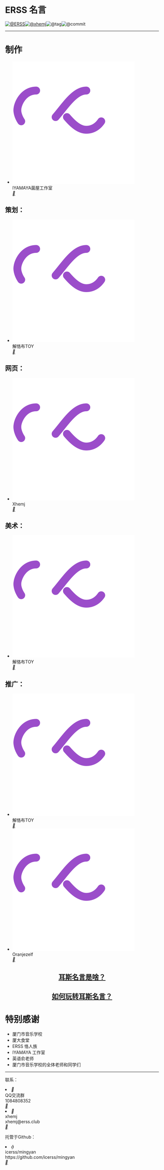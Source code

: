 <!-- Start about.html -->
# **ERSS 名言**

[![@ERSS](https://badgen.net/badge/icon/ERSS?icon=bitcoin-lightning&amp;label)](https://github.com/icerss/mingyan)[![@xhemj](https://badgen.net/badge/icon/xhemj/mingyan?icon=github&amp;label)](https://github.com/xhemj)![@tag](https://badgen.net/github/tag/xhemj/mingyan)![@commit](https://badgen.net/github/last-commit/xhemj/mingyan)

---
# 制作

<ul class="mdui-list">
  <li class="mdui-list-item mdui-ripple">
    <div class="mdui-list-item-avatar my--avatar "><img class="lazyload"
        src="./src/loading.svg" data-src="https://s-sh-1943-pic1.oss.dogecdn.com/2021/05/23/Tp9Q5qaP8A1cG2C.jpg" />
    </div>
    <div class="mdui-list-item-content">IYAMAYA菌屋工作室</div>
    <a href="https://www.iymy.top/"><i class="mdui-list-item-icon mdui-icon material-icons">&#xe88e;</i></a>
  </li>
</ul>

## 策划：

<ul class="mdui-list">
  <li class="mdui-list-item mdui-ripple">
    <div class="mdui-list-item-avatar my--avatar " data-id="BlackToy"><img class="lazyload"
        src="./src/loading.svg" data-src="https://s-sh-1943-pic1.oss.dogecdn.com/2020/11/01/pzaTck9KuqJdHyv.jpg" />
    </div>
    <div class="mdui-list-item-content">解恪布TOY</div>
    <a href="https://space.bilibili.com/337073401"><i class="mdui-list-item-icon mdui-icon material-icons">&#xe88e;</i></a>
  </li>
</ul>

## 网页：

<ul class="mdui-list">
  <li class="mdui-list-item mdui-ripple">
    <div class="mdui-list-item-avatar my--avatar " data-id="xhemj"><img class="lazyload"
        src="./src/loading.svg" data-src="https://s-sh-1943-pic1.oss.dogecdn.com/2021/04/05/Bext3hDK1nrZM7y.png" />
    </div>
    <div class="mdui-list-item-content">Xhemj</div>
    <a href="https://space.bilibili.com/226208916"><i class="mdui-list-item-icon mdui-icon material-icons">&#xe88e;</i></a>
  </li>
</ul>

## 美术：

<ul class="mdui-list">
  <li class="mdui-list-item mdui-ripple">
    <div class="mdui-list-item-avatar my--avatar " data-id="BlackToy"><img class="lazyload"
        src="./src/loading.svg" data-src="https://s-sh-1943-pic1.oss.dogecdn.com/2020/11/01/pzaTck9KuqJdHyv.jpg" />
    </div>
    <div class="mdui-list-item-content">解恪布TOY</div>
    <a href="https://space.bilibili.com/337073401"><i class="mdui-list-item-icon mdui-icon material-icons">&#xe88e;</i></a>
  </li>
</ul>


## 推广：

<ul class="mdui-list">
  <li class="mdui-list-item mdui-ripple">
    <div class="mdui-list-item-avatar my--avatar " data-id="BlackToy"><img class="lazyload"
        src="./src/loading.svg" data-src="https://s-sh-1943-pic1.oss.dogecdn.com/2020/11/01/pzaTck9KuqJdHyv.jpg" />
    </div>
    <div class="mdui-list-item-content">解恪布TOY</div>
    <a href="https://space.bilibili.com/337073401"><i class="mdui-list-item-icon mdui-icon material-icons">&#xe88e;</i></a>
  </li>
  <li class="mdui-list-item mdui-ripple">
    <div class="mdui-list-item-avatar my--avatar " data-id="Oranjezelv"><img class="lazyload"
        src="./src/loading.svg" data-src="https://s-sh-1943-pic1.oss.dogecdn.com/2020/11/01/ejgOW7QY8MFmDU5.jpg" />
    </div>
    <div class="mdui-list-item-content">Oranjezelf</div>
    <a href="https://space.bilibili.com/368095014"><i class="mdui-list-item-icon mdui-icon material-icons">&#xe88e;</i></a>
  </li>
</ul>

<h1 style="text-align:center;font-size:22px;"><a href="https://mp.weixin.qq.com/s/30jSF8UCw2Pof02_Y7tGYw" class="theme-text blue" style="text-decoration: underline;" rel="nofollow">耳斯名言是啥？</a></h1>
<h1 style="text-align:center;font-size:22px;"><a onclick="location.hash='#/faq'" class="theme-text blue" style="text-decoration:underline;cursor:pointer;" rel="nofollow">如何玩转耳斯名言？</a></h1>


# 特别感谢
<ul class="mdui-list">
  <li class="mdui-list-item mdui-ripple">
    <div class="mdui-list-item-content">厦门市音乐学校</div>
  </li>
  <li class="mdui-list-item mdui-ripple">
    <div class="mdui-list-item-content">厦大食堂</div>
  </li>
  <li class="mdui-list-item mdui-ripple">
    <div class="mdui-list-item-content">ERSS 恪人族</div>
  </li>
  <li class="mdui-list-item mdui-ripple">
    <div class="mdui-list-item-content">IYAMAYA 工作室</div>
  </li>
  <li class="mdui-list-item mdui-ripple">
    <div class="mdui-list-item-content">英语俞老师</div>
  </li>
  <li class="mdui-list-item mdui-ripple">
    <div class="mdui-list-item-content">厦门市音乐学校的全体老师和同学们</div>
  </li>
</ul>

---
联系：

<li class="mdui-list-item mdui-ripple">
  <i class="mdui-list-item-icon mdui-icon material-icons mdui-text-color-purple-400">&#xe87f;</i>
  <div class="mdui-list-item-content">
    <div class="mdui-list-item-title">QQ交流群</div>
    <div class="mdui-list-item-text">1084808352</div>
  </div><a href="https://jq.qq.com/?_wv=1027&k=jKy2qW7R"><i
      class="mdui-list-item-icon mdui-icon material-icons">&#xe88e;</i></a>
</li>
<li class="mdui-list-item mdui-ripple">
  <i class="mdui-list-item-icon mdui-icon material-icons mdui-text-color-purple-400">&#xe88e;</i>
  <div class="mdui-list-item-content">
    <div class="mdui-list-item-title">xhemj</div>
    <div class="mdui-list-item-text">xhemj@erss.club</div>
  </div><a href="mailto:xhemj@erss.club"><i class="mdui-list-item-icon mdui-icon material-icons">&#xe88e;</i></a>
</li>


托管于Github：

<li class="mdui-list-item mdui-ripple">
  <i class="mdui-list-item-icon mdui-icon material-icons mdui-text-color-purple">&#xe22b;</i>
  <div class="mdui-list-item-content">
    <div class="mdui-list-item-title">icerss/mingyan</div>
    <div class="mdui-list-item-text">https://github.com/icerss/mingyan</div>
  </div><a href="https://github.com/icerss/mingyan"><i class="mdui-list-item-icon mdui-icon material-icons">&#xe88e;</i></a>
</li>

<script>lazyload()</script>
<!-- End about.html -->